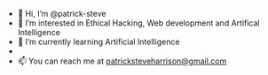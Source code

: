 - 👋 Hi, I’m @patrick-steve
- 👀 I’m interested in Ethical Hacking, Web development and Artifical Intelligence
- 🌱 I’m currently learning Artificial Intelligence
-
- 📫 You can reach me at patricksteveharrison@gmail.com


